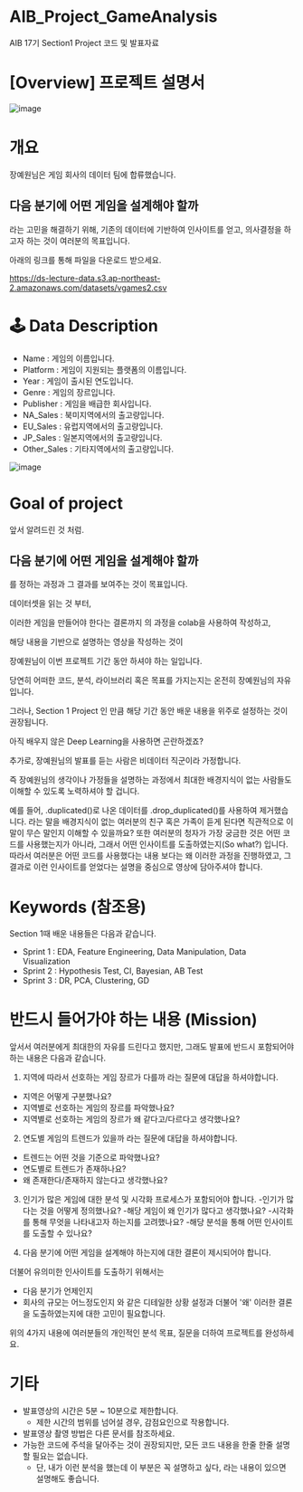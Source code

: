 # AIB_Project_GameAnalysis
AIB 17기 Section1 Project 코드 및 발표자료

# [Overview] 프로젝트 설명서

![image](https://user-images.githubusercontent.com/73831919/210469392-58e91562-f010-47f3-8f50-1ff413239cde.png)

# 개요
장예원님은 게임 회사의 데이터 팀에 합류했습니다.

## 다음 분기에 어떤 게임을 설계해야 할까

라는 고민을 해결하기 위해, 기존의 데이터에 기반하여 인사이트를 얻고, 의사결정을 하고자 하는 것이 여러분의 목표입니다.

아래의 링크를 통해 파일을 다운로드 받으세요.

https://ds-lecture-data.s3.ap-northeast-2.amazonaws.com/datasets/vgames2.csv

# 🕹️ Data Description
- Name : 게임의 이름입니다.
- Platform : 게임이 지원되는 플랫폼의 이름입니다.
- Year : 게임이 출시된 연도입니다.
- Genre : 게임의 장르입니다.
- Publisher : 게임을 배급한 회사입니다.
- NA_Sales : 북미지역에서의 출고량입니다.
- EU_Sales : 유럽지역에서의 출고량입니다.
- JP_Sales : 일본지역에서의 출고량입니다.
- Other_Sales : 기타지역에서의 출고량입니다.

![image](https://user-images.githubusercontent.com/73831919/210469458-20a984ae-c47d-48d5-be8d-4cf8de5452e9.png)

# Goal of project
앞서 알려드린 것 처럼.

## 다음 분기에 어떤 게임을 설계해야 할까

를 정하는 과정과 그 결과를 보여주는 것이 목표입니다.

데이터셋을 읽는 것 부터,

이러한 게임을 만들어야 한다는 결론까지 의 과정을 colab을 사용하여 작성하고,

해당 내용을 기반으로 설명하는 영상을 작성하는 것이

장예원님이 이번 프로젝트 기간 동안 하셔야 하는 일입니다.

당연히 어떠한 코드, 분석, 라이브러리 혹은 목표를 가지는지는 온전히 장예원님의 자유입니다.

그러나, Section 1 Project 인 만큼 해당 기간 동안 배운 내용을 위주로 설정하는 것이 권장됩니다.

아직 배우지 않은 Deep Learning을 사용하면 곤란하겠죠?

추가로, 장예원님의 발표를 듣는 사람은 비데이터 직군이라 가정합니다.

즉 장예원님의 생각이나 가정들을 설명하는 과정에서 최대한 배경지식이 없는 사람들도 이해할 수 있도록 노력하셔야 할 겁니다.

예를 들어, .duplicated()로 나온 데이터를 .drop_duplicated()를 사용하여 제거했습니다. 라는 말을 배경지식이 없는 여러분의 친구 혹은 가족이 듣게 된다면 직관적으로 이 말이 무슨 말인지 이해할 수 있을까요? 또한 여러분의 청자가 가장 궁금한 것은 어떤 코드를 사용했는지가 아니라, 그래서 어떤 인사이트를 도출하였는지(So what?) 입니다. 따라서 여러분은 어떤 코드를 사용했다는 내용 보다는 왜 이러한 과정을 진행하였고, 그 결과로 이런 인사이트를 얻었다는 설명을 중심으로 영상에 담아주셔야 합니다.

# Keywords (참조용)
Section 1때 배운 내용들은 다음과 같습니다.

- Sprint 1 : EDA, Feature Engineering, Data Manipulation, Data Visualization
- Sprint 2 : Hypothesis Test, CI, Bayesian, AB Test
- Sprint 3 : DR, PCA, Clustering, GD

# 반드시 들어가야 하는 내용 (Mission)
앞서서 여러분에게 최대한의 자유를 드린다고 했지만, 그래도 발표에 반드시 포함되어야 하는 내용은 다음과 같습니다.

1. 지역에 따라서 선호하는 게임 장르가 다를까 라는 질문에 대답을 하셔야합니다.
- 지역은 어떻게 구분했나요?
- 지역별로 선호하는 게임의 장르를 파악했나요?
- 지역별로 선호하는 게임의 장르가 왜 같다고/다르다고 생각했나요?

2. 연도별 게임의 트렌드가 있을까 라는 질문에 대답을 하셔야합니다.
- 트렌드는 어떤 것을 기준으로 파악했나요?
- 연도별로 트렌드가 존재하나요?
- 왜 존재한다/존재하지 않는다고 생각했나요?

3. 인기가 많은 게임에 대한 분석 및 시각화 프로세스가 포함되어야 합니다.
-인기가 많다는 것을 어떻게 정의했나요?
-해당 게임이 왜 인기가 많다고 생각했나요?
-시각화를 통해 무엇을 나타내고자 하는지를 고려했나요?
-해당 분석을 통해 어떤 인사이트를 도출할 수 있나요?

4. 다음 분기에 어떤 게임을 설계해야 하는지에 대한 결론이 제시되어야 합니다.

더불어 유의미한 인사이트를 도출하기 위해서는

- 다음 분기가 언제인지
- 회사의 규모는 어느정도인지
와 같은 디테일한 상황 설정과 더불어 '왜' 이러한 결론을 도출하였는지에 대한 고민이 필요합니다.

위의 4가지 내용에 여러분들의 개인적인 분석 목표, 질문을 더하여 프로젝트를 완성하세요.

# 기타
- 발표영상의 시간은 5분 ~ 10분으로 제한합니다.
  - 제한 시간의 범위를 넘어설 경우, 감점요인으로 작용합니다.
- 발표영상 촬영 방법은 다른 문서를 참조하세요.
- 가능한 코드에 주석을 달아주는 것이 권장되지만, 모든 코드 내용을 한줄 한줄 설명할 필요는 없습니다.
  - 단, 내가 이런 분석을 했는데 이 부분은 꼭 설명하고 싶다, 라는 내용이 있으면 설명해도 좋습니다.
